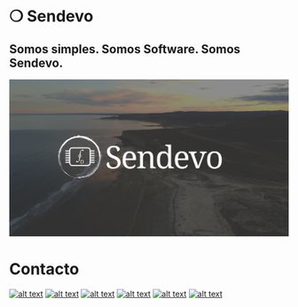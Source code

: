 # ❍ Sendevo

## Somos simples. Somos Software. Somos Sendevo.  
![](images/background.jpg)


# Contacto

[![alt text][4.1]][4]
[![alt text][1.1]][1]
[![alt text][8.1]][8]
[![alt text][2.1]][2]
[![alt text][3.1]][3]
[![alt text][7.1]][7]

[1.1]: https://raw.githubusercontent.com/paulrobertlloyd/socialmediaicons/main/linkedin-48x48.png

[1]: https://www.linkedin.com/company/sendevo/

[2.1]: https://raw.githubusercontent.com/paulrobertlloyd/socialmediaicons/main/facebook-48x48.png

[2]: https://www.facebook.com/sendevo.io/

[3.1]: https://icon-icons.com/icons2/1211/PNG/48/1491580658-yumminkysocialmedia06_83104.png

[3]: https://www.instagram.com/sendevo.io/

[4]: https://sendevosoftware.com.ar

[4.1]: https://cdn.icon-icons.com/icons2/116/PNG/48/web_earth_planet_19311.png

[7.1]: https://raw.githubusercontent.com/paulrobertlloyd/socialmediaicons/main/email-48x48.png

[7]: mailto:holasendevo@gmail.com

[8.1]: https://cdn.icon-icons.com/icons2/1211/PNG/48/1491579583-yumminkysocialmedia02_83111.png

[8]: https://twitter.com/sendevo_io  
